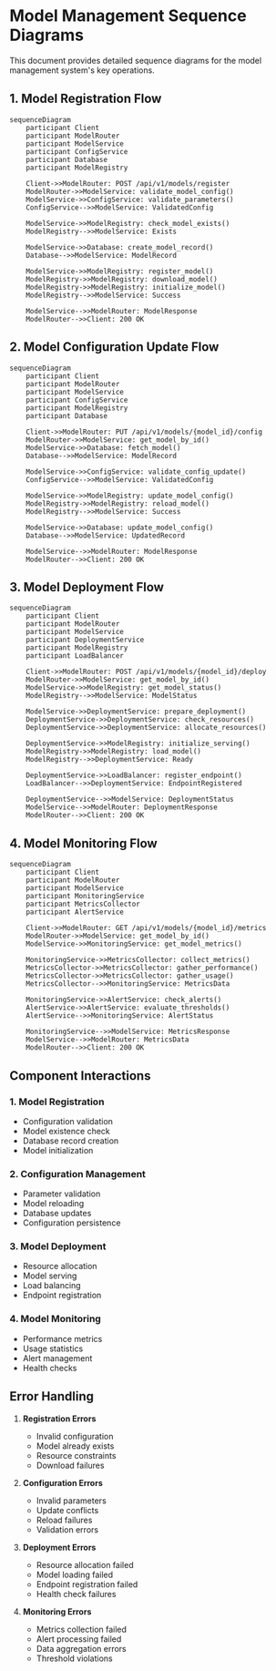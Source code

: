 # Model Management Sequence Diagrams

This document provides detailed sequence diagrams for the model management system's key operations.

## 1. Model Registration Flow

```mermaid
sequenceDiagram
    participant Client
    participant ModelRouter
    participant ModelService
    participant ConfigService
    participant Database
    participant ModelRegistry

    Client->>ModelRouter: POST /api/v1/models/register
    ModelRouter->>ModelService: validate_model_config()
    ModelService->>ConfigService: validate_parameters()
    ConfigService-->>ModelService: ValidatedConfig
    
    ModelService->>ModelRegistry: check_model_exists()
    ModelRegistry-->>ModelService: Exists
    
    ModelService->>Database: create_model_record()
    Database-->>ModelService: ModelRecord
    
    ModelService->>ModelRegistry: register_model()
    ModelRegistry->>ModelRegistry: download_model()
    ModelRegistry->>ModelRegistry: initialize_model()
    ModelRegistry-->>ModelService: Success
    
    ModelService-->>ModelRouter: ModelResponse
    ModelRouter-->>Client: 200 OK
```

## 2. Model Configuration Update Flow

```mermaid
sequenceDiagram
    participant Client
    participant ModelRouter
    participant ModelService
    participant ConfigService
    participant ModelRegistry
    participant Database

    Client->>ModelRouter: PUT /api/v1/models/{model_id}/config
    ModelRouter->>ModelService: get_model_by_id()
    ModelService->>Database: fetch_model()
    Database-->>ModelService: ModelRecord
    
    ModelService->>ConfigService: validate_config_update()
    ConfigService-->>ModelService: ValidatedConfig
    
    ModelService->>ModelRegistry: update_model_config()
    ModelRegistry->>ModelRegistry: reload_model()
    ModelRegistry-->>ModelService: Success
    
    ModelService->>Database: update_model_config()
    Database-->>ModelService: UpdatedRecord
    
    ModelService-->>ModelRouter: ModelResponse
    ModelRouter-->>Client: 200 OK
```

## 3. Model Deployment Flow

```mermaid
sequenceDiagram
    participant Client
    participant ModelRouter
    participant ModelService
    participant DeploymentService
    participant ModelRegistry
    participant LoadBalancer

    Client->>ModelRouter: POST /api/v1/models/{model_id}/deploy
    ModelRouter->>ModelService: get_model_by_id()
    ModelService->>ModelRegistry: get_model_status()
    ModelRegistry-->>ModelService: ModelStatus
    
    ModelService->>DeploymentService: prepare_deployment()
    DeploymentService->>DeploymentService: check_resources()
    DeploymentService->>DeploymentService: allocate_resources()
    
    DeploymentService->>ModelRegistry: initialize_serving()
    ModelRegistry->>ModelRegistry: load_model()
    ModelRegistry-->>DeploymentService: Ready
    
    DeploymentService->>LoadBalancer: register_endpoint()
    LoadBalancer-->>DeploymentService: EndpointRegistered
    
    DeploymentService-->>ModelService: DeploymentStatus
    ModelService-->>ModelRouter: DeploymentResponse
    ModelRouter-->>Client: 200 OK
```

## 4. Model Monitoring Flow

```mermaid
sequenceDiagram
    participant Client
    participant ModelRouter
    participant ModelService
    participant MonitoringService
    participant MetricsCollector
    participant AlertService

    Client->>ModelRouter: GET /api/v1/models/{model_id}/metrics
    ModelRouter->>ModelService: get_model_by_id()
    ModelService->>MonitoringService: get_model_metrics()
    
    MonitoringService->>MetricsCollector: collect_metrics()
    MetricsCollector->>MetricsCollector: gather_performance()
    MetricsCollector->>MetricsCollector: gather_usage()
    MetricsCollector-->>MonitoringService: MetricsData
    
    MonitoringService->>AlertService: check_alerts()
    AlertService->>AlertService: evaluate_thresholds()
    AlertService-->>MonitoringService: AlertStatus
    
    MonitoringService-->>ModelService: MetricsResponse
    ModelService-->>ModelRouter: MetricsData
    ModelRouter-->>Client: 200 OK
```

## Component Interactions

### 1. Model Registration
- Configuration validation
- Model existence check
- Database record creation
- Model initialization

### 2. Configuration Management
- Parameter validation
- Model reloading
- Database updates
- Configuration persistence

### 3. Model Deployment
- Resource allocation
- Model serving
- Load balancing
- Endpoint registration

### 4. Model Monitoring
- Performance metrics
- Usage statistics
- Alert management
- Health checks

## Error Handling

1. **Registration Errors**
   - Invalid configuration
   - Model already exists
   - Resource constraints
   - Download failures

2. **Configuration Errors**
   - Invalid parameters
   - Update conflicts
   - Reload failures
   - Validation errors

3. **Deployment Errors**
   - Resource allocation failed
   - Model loading failed
   - Endpoint registration failed
   - Health check failures

4. **Monitoring Errors**
   - Metrics collection failed
   - Alert processing failed
   - Data aggregation errors
   - Threshold violations 
